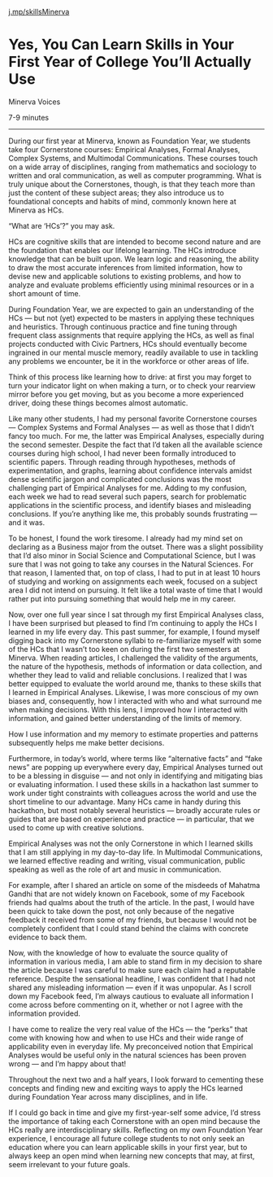<!-- title: Minerva Habits and Concepts -->

[j.mp/skillsMinerva](j.mp/skillsMinerva)

# Yes, You Can Learn Skills in Your First Year of College You’ll Actually Use

Minerva Voices

7-9 minutes

----------

During our first year at Minerva, known as Foundation Year, we students take four Cornerstone courses: Empirical Analyses, Formal Analyses, Complex Systems, and Multimodal Communications. These courses touch on a wide array of disciplines, ranging from mathematics and sociology to written and oral communication, as well as computer programming. What is truly unique about the Cornerstones, though, is that they teach more than just the content of these subject areas; they also introduce us to foundational concepts and habits of mind, commonly known here at Minerva as HCs.

“What are ‘HCs’?” you may ask.

HCs are cognitive skills that are intended to become second nature and are the foundation that enables our lifelong learning. The HCs introduce knowledge that can be built upon. We learn logic and reasoning, the ability to draw the most accurate inferences from limited information, how to devise new and applicable solutions to existing problems, and how to analyze and evaluate problems efficiently using minimal resources or in a short amount of time.

During Foundation Year, we are expected to gain an understanding of the HCs — but not (yet) expected to be masters in applying these techniques and heuristics. Through continuous practice and fine tuning through frequent class assignments that require applying the HCs, as well as final projects conducted with Civic Partners, HCs should eventually become ingrained in our mental muscle memory, readily available to use in tackling any problems we encounter, be it in the workforce or other areas of life.

Think of this process like learning how to drive: at first you may forget to turn your indicator light on when making a turn, or to check your rearview mirror before you get moving, but as you become a more experienced driver, doing these things becomes almost automatic.

Like many other students, I had my personal favorite Cornerstone courses — Complex Systems and Formal Analyses — as well as those that I didn’t fancy too much. For me, the latter was Empirical Analyses, especially during the second semester. Despite the fact that I’d taken all the available science courses during high school, I had never been formally introduced to scientific papers. Through reading through hypotheses, methods of experimentation, and graphs, learning about confidence intervals amidst dense scientific jargon and complicated conclusions was the most challenging part of Empirical Analyses for me. Adding to my confusion, each week we had to read several such papers, search for problematic applications in the scientific process, and identify biases and misleading conclusions. If you’re anything like me, this probably sounds frustrating — and it was.

To be honest, I found the work tiresome. I already had my mind set on declaring as a Business major from the outset. There was a slight possibility that I’d also minor in Social Science and Computational Science, but I was sure that I was not going to take any courses in the Natural Sciences. For that reason, I lamented that, on top of class, I had to put in at least 10 hours of studying and working on assignments each week, focused on a subject area I did not intend on pursuing. It felt like a total waste of time that I would rather put into pursuing something that would help me in my career.

Now, over one full year since I sat through my first Empirical Analyses class, I have been surprised but pleased to find I’m continuing to apply the HCs I learned in my life every day. This past summer, for example, I found myself digging back into my Cornerstone syllabi to re-familiarize myself with some of the HCs that I wasn’t too keen on during the first two semesters at Minerva. When reading articles, I challenged the validity of the arguments, the nature of the hypothesis, methods of information or data collection, and whether they lead to valid and reliable conclusions. I realized that I was better equipped to evaluate the world around me, thanks to these skills that I learned in Empirical Analyses. Likewise, I was more conscious of my own biases and, consequently, how I interacted with who and what surround me when making decisions. With this lens, I improved how I interacted with information, and gained better understanding of the limits of memory.

How I use information and my memory to estimate properties and patterns subsequently helps me make better decisions.

Furthermore, in today’s world, where terms like “alternative facts” and “fake news” are popping up everywhere every day, Empirical Analyses turned out to be a blessing in disguise — and not only in identifying and mitigating bias or evaluating information. I used these skills in a hackathon last summer to work under tight constraints with colleagues across the world and use the short timeline to our advantage. Many HCs came in handy during this hackathon, but most notably several heuristics — broadly accurate rules or guides that are based on experience and practice — in particular, that we used to come up with creative solutions.

Empirical Analyses was not the only Cornerstone in which I learned skills that I am still applying in my day-to-day life. In Multimodal Communications, we learned effective reading and writing, visual communication, public speaking as well as the role of art and music in communication.

For example, after I shared an article on some of the  misdeeds of Mahatma Gandhi  that are not widely known on Facebook, some of my Facebook friends had qualms about the truth of the article. In the past, I would have been quick to take down the post, not only because of the negative feedback it received from some of my friends, but because I would not be completely confident that I could stand behind the claims with concrete evidence to back them.

Now, with the knowledge of how to evaluate the source quality of information in various media, I am able to stand firm in my decision to share the article because I was careful to make sure each claim had a reputable reference. Despite the sensational headline, I was confident that I had not shared any misleading information — even if it was unpopular. As I scroll down my Facebook feed, I’m always cautious to evaluate all information I come across before commenting on it, whether or not I agree with the information provided.

I have come to realize the very real value of the HCs — the “perks” that come with knowing how and when to use HCs and their wide range of applicability even in everyday life. My preconceived notion that Empirical Analyses would be useful only in the natural sciences has been proven wrong — and I’m happy about that!

Throughout the next two and a half years, I look forward to cementing these concepts and finding new and exciting ways to apply the HCs learned during Foundation Year across many disciplines, and in life.

If I could go back in time and give my first-year-self some advice, I’d stress the importance of taking each Cornerstone with an open mind because the HCs really are interdisciplinary skills. Reflecting on my own Foundation Year experience, I encourage all future college students to not only seek an education where you can learn applicable skills in your first year, but to always keep an open mind when learning new concepts that may, at first, seem irrelevant to your future goals.
